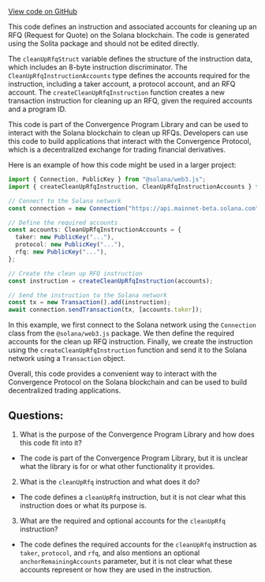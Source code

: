 [View code on GitHub](https://github.com/convergence-rfq/convergence-program-library/rfq/js/generated/instructions/cleanUpRfq.ts)

This code defines an instruction and associated accounts for cleaning up an RFQ (Request for Quote) on the Solana blockchain. The code is generated using the Solita package and should not be edited directly. 

The `cleanUpRfqStruct` variable defines the structure of the instruction data, which includes an 8-byte instruction discriminator. The `CleanUpRfqInstructionAccounts` type defines the accounts required for the instruction, including a taker account, a protocol account, and an RFQ account. The `createCleanUpRfqInstruction` function creates a new transaction instruction for cleaning up an RFQ, given the required accounts and a program ID. 

This code is part of the Convergence Program Library and can be used to interact with the Solana blockchain to clean up RFQs. Developers can use this code to build applications that interact with the Convergence Protocol, which is a decentralized exchange for trading financial derivatives. 

Here is an example of how this code might be used in a larger project:

```typescript
import { Connection, PublicKey } from "@solana/web3.js";
import { createCleanUpRfqInstruction, CleanUpRfqInstructionAccounts } from "convergence-program-library";

// Connect to the Solana network
const connection = new Connection("https://api.mainnet-beta.solana.com");

// Define the required accounts
const accounts: CleanUpRfqInstructionAccounts = {
  taker: new PublicKey("..."),
  protocol: new PublicKey("..."),
  rfq: new PublicKey("..."),
};

// Create the clean up RFQ instruction
const instruction = createCleanUpRfqInstruction(accounts);

// Send the instruction to the Solana network
const tx = new Transaction().add(instruction);
await connection.sendTransaction(tx, [accounts.taker]);
```

In this example, we first connect to the Solana network using the `Connection` class from the `@solana/web3.js` package. We then define the required accounts for the clean up RFQ instruction. Finally, we create the instruction using the `createCleanUpRfqInstruction` function and send it to the Solana network using a `Transaction` object. 

Overall, this code provides a convenient way to interact with the Convergence Protocol on the Solana blockchain and can be used to build decentralized trading applications.
## Questions: 
 1. What is the purpose of the Convergence Program Library and how does this code fit into it?
- The code is part of the Convergence Program Library, but it is unclear what the library is for or what other functionality it provides.

2. What is the `cleanUpRfq` instruction and what does it do?
- The code defines a `cleanUpRfq` instruction, but it is not clear what this instruction does or what its purpose is.

3. What are the required and optional accounts for the `cleanUpRfq` instruction?
- The code defines the required accounts for the `cleanUpRfq` instruction as `taker`, `protocol`, and `rfq`, and also mentions an optional `anchorRemainingAccounts` parameter, but it is not clear what these accounts represent or how they are used in the instruction.